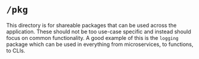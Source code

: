 # `/pkg`

This directory is for shareable packages that can be used across the application. These should not be too use-case specific and instead should focus on common functionality. A good example of this is the `logging` package which can be used in everything from microservices, to functions, to CLIs.

